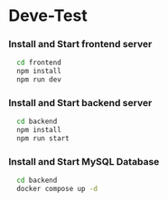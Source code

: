 
# Deve-Test

### Install and Start frontend server

```bash
  cd frontend
  npm install
  npm run dev
```

### Install and Start backend server

```bash
  cd backend
  npm install
  npm run start
```

### Install and Start MySQL Database

```bash
  cd backend
  docker compose up -d
```
